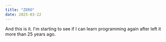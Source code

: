 ```yaml
---
title: "ZERO"
date: 2025-03-22
---
```

And this is it. I'm starting to see if I can learn programming again after left it more than 25 years ago.
